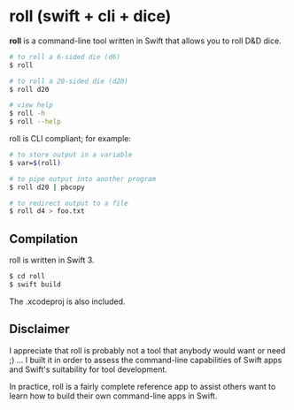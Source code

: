 # roll (swift + cli + dice)

**roll** is a command-line tool written in Swift that allows you to roll D&D dice.

~~~ sh
# to roll a 6-sided die (d6)
$ roll

# to roll a 20-sided die (d20)
$ roll d20

# view help
$ roll -h
$ roll --help
~~~

roll is CLI compliant; for example:

~~~ sh
# to store output in a variable
$ var=$(roll)

# to pipe output into another program
$ roll d20 | pbcopy

# to redirect output to a file
$ roll d4 > foo.txt
~~~


## Compilation

roll is written in Swift 3.

~~~ sh
$ cd roll
$ swift build
~~~

The .xcodeproj is also included.

## Disclaimer

I appreciate that roll is probably not a tool that anybody would want or need ;) ... I built it in order to assess the command-line capabilities of Swift apps and Swift's suitability for tool development.

In practice, roll is a fairly complete reference app to assist others want to learn how to build their own command-line apps in Swift.
